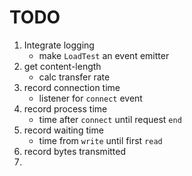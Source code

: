 TODO
====

1. Integrate logging
	- 	make `LoadTest` an event emitter
2. get content-length
	-	calc transfer rate
3. record connection time
	-	listener for `connect` event
4. record process time
	-	time after `connect` until request `end`
5. record waiting time
	-	time from `write` until first `read`
6. record bytes transmitted
7. 
